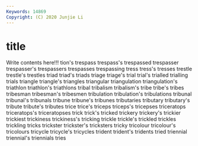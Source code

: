 ```yaml
---
Keywords: 14869
Copyright: (C) 2020 Junjie Li
---
```


# title

Write contents here!!!
tion's 
trespass 
trespass's 
trespassed 
trespasser 
trespasser's 
trespassers 
trespasses
trespassing 
tress 
tress's 
tresses 
trestle 
trestle's 
trestles 
triad 
triad's 
triads
triage 
triage's 
trial 
trial's 
trialled 
trialling 
trials 
triangle 
triangle's 
triangles
triangular 
triangulation 
triangulation's 
triathlon 
triathlon's 
triathlons 
tribal 
tribalism 
tribalism's 
tribe
tribe's 
tribes 
tribesman 
tribesman's 
tribesmen 
tribulation 
tribulation's 
tribulations 
tribunal 
tribunal's
tribunals 
tribune 
tribune's 
tribunes 
tributaries 
tributary 
tributary's 
tribute 
tribute's 
tributes
trice 
trice's 
triceps 
triceps's 
tricepses 
triceratops 
triceratops's 
triceratopses 
trick 
trick's
tricked 
trickery 
trickery's 
trickier 
trickiest 
trickiness 
trickiness's 
tricking 
trickle 
trickle's
trickled 
trickles 
trickling 
tricks 
trickster 
trickster's 
tricksters 
tricky 
tricolour 
tricolour's
tricolours 
tricycle 
tricycle's 
tricycles 
trident 
trident's 
tridents 
tried 
triennial 
triennial's
triennials 
tries 
